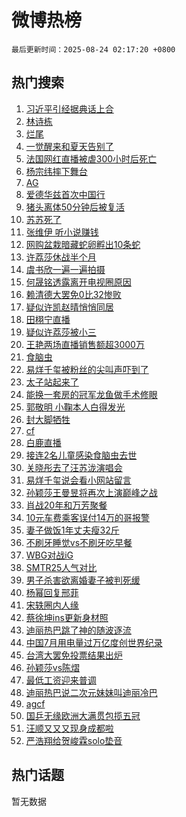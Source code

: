 # 微博热榜

`最后更新时间：2025-08-24 02:17:20 +0800`

## 热门搜索

1. [习近平引经据典话上合](https://m.weibo.cn/search?containerid=100103type%3D1%26t%3D10%26q%3D%23%E4%B9%A0%E8%BF%91%E5%B9%B3%E5%BC%95%E7%BB%8F%E6%8D%AE%E5%85%B8%E8%AF%9D%E4%B8%8A%E5%90%88%23&stream_entry_id=51&isnewpage=1&extparam=seat%3D1%26stream_entry_id%3D51%26c_type%3D51%26pos%3D0%26cate%3D10103%26dgr%3D0%26q%3D%2523%25E4%25B9%25A0%25E8%25BF%2591%25E5%25B9%25B3%25E5%25BC%2595%25E7%25BB%258F%25E6%258D%25AE%25E5%2585%25B8%25E8%25AF%259D%25E4%25B8%258A%25E5%2590%2588%2523%26filter_type%3Drealtimehot%26display_time%3D1755973039%26pre_seqid%3D17559730392240229500298)
1. [林诗栋](https://m.weibo.cn/search?containerid=100103type%3D1%26t%3D10%26q%3D%E6%9E%97%E8%AF%97%E6%A0%8B&stream_entry_id=31&isnewpage=1&extparam=seat%3D1%26flag%3D1%26c_type%3D31%26lcate%3D5001%26pos%3D0%26cate%3D5001%26q%3D%25E6%259E%2597%25E8%25AF%2597%25E6%25A0%258B%26band_rank%3D1%26stream_entry_id%3D31%26realpos%3D1%26dgr%3D0%26filter_type%3Drealtimehot%26display_time%3D1755973039%26pre_seqid%3D17559730392240229500298)
1. [烂尾](https://m.weibo.cn/search?containerid=100103type%3D1%26t%3D10%26q%3D%E7%83%82%E5%B0%BE&stream_entry_id=31&isnewpage=1&extparam=seat%3D1%26flag%3D2%26c_type%3D31%26lcate%3D5001%26pos%3D1%26cate%3D5001%26q%3D%25E7%2583%2582%25E5%25B0%25BE%26band_rank%3D2%26stream_entry_id%3D31%26realpos%3D2%26dgr%3D0%26filter_type%3Drealtimehot%26display_time%3D1755973039%26pre_seqid%3D17559730392240229500298)
1. [一觉醒来和夏天告别了](https://m.weibo.cn/search?containerid=100103type%3D1%26t%3D10%26q%3D%23%E4%B8%80%E8%A7%89%E9%86%92%E6%9D%A5%E5%92%8C%E5%A4%8F%E5%A4%A9%E5%91%8A%E5%88%AB%E4%BA%86%23&stream_entry_id=31&isnewpage=1&extparam=seat%3D1%26flag%3D0%26c_type%3D31%26lcate%3D5001%26pos%3D2%26cate%3D5001%26q%3D%2523%25E4%25B8%2580%25E8%25A7%2589%25E9%2586%2592%25E6%259D%25A5%25E5%2592%258C%25E5%25A4%258F%25E5%25A4%25A9%25E5%2591%258A%25E5%2588%25AB%25E4%25BA%2586%2523%26band_rank%3D3%26stream_entry_id%3D31%26realpos%3D3%26dgr%3D0%26filter_type%3Drealtimehot%26display_time%3D1755973039%26pre_seqid%3D17559730392240229500298)
1. [法国网红直播被虐300小时后死亡](https://m.weibo.cn/search?containerid=100103type%3D1%26t%3D10%26q%3D%E6%B3%95%E5%9B%BD%E7%BD%91%E7%BA%A2%E7%9B%B4%E6%92%AD%E8%A2%AB%E8%99%90300%E5%B0%8F%E6%97%B6%E5%90%8E%E6%AD%BB%E4%BA%A1&stream_entry_id=31&isnewpage=1&extparam=seat%3D1%26flag%3D2%26c_type%3D31%26lcate%3D5001%26pos%3D3%26cate%3D5001%26q%3D%25E6%25B3%2595%25E5%259B%25BD%25E7%25BD%2591%25E7%25BA%25A2%25E7%259B%25B4%25E6%2592%25AD%25E8%25A2%25AB%25E8%2599%2590300%25E5%25B0%258F%25E6%2597%25B6%25E5%2590%258E%25E6%25AD%25BB%25E4%25BA%25A1%26band_rank%3D4%26stream_entry_id%3D31%26realpos%3D4%26dgr%3D0%26filter_type%3Drealtimehot%26display_time%3D1755973039%26pre_seqid%3D17559730392240229500298)
1. [杨宗纬摔下舞台](https://m.weibo.cn/search?containerid=100103type%3D1%26t%3D10%26q%3D%E6%9D%A8%E5%AE%97%E7%BA%AC%E6%91%94%E4%B8%8B%E8%88%9E%E5%8F%B0&stream_entry_id=31&isnewpage=1&extparam=seat%3D1%26flag%3D2%26c_type%3D31%26lcate%3D5001%26pos%3D4%26cate%3D5001%26q%3D%25E6%259D%25A8%25E5%25AE%2597%25E7%25BA%25AC%25E6%2591%2594%25E4%25B8%258B%25E8%2588%259E%25E5%258F%25B0%26band_rank%3D5%26stream_entry_id%3D31%26realpos%3D5%26dgr%3D0%26filter_type%3Drealtimehot%26display_time%3D1755973039%26pre_seqid%3D17559730392240229500298)
1. [AG](https://m.weibo.cn/search?containerid=100103type%3D1%26t%3D10%26q%3DAG&stream_entry_id=31&isnewpage=1&extparam=seat%3D1%26flag%3D1%26c_type%3D31%26lcate%3D5001%26pos%3D5%26cate%3D5001%26q%3DAG%26band_rank%3D6%26stream_entry_id%3D31%26realpos%3D6%26dgr%3D0%26filter_type%3Drealtimehot%26display_time%3D1755973039%26pre_seqid%3D17559730392240229500298)
1. [爱德华兹首次中国行](https://m.weibo.cn/search?containerid=100103type%3D1%26t%3D10%26q%3D%23%E7%88%B1%E5%BE%B7%E5%8D%8E%E5%85%B9%E9%A6%96%E6%AC%A1%E4%B8%AD%E5%9B%BD%E8%A1%8C%23&stream_entry_id=31&isnewpage=1&extparam=seat%3D1%26c_type%3D31%26lcate%3D5001%26pos%3D6%26cate%3D5001%26q%3D%2523%25E7%2588%25B1%25E5%25BE%25B7%25E5%258D%258E%25E5%2585%25B9%25E9%25A6%2596%25E6%25AC%25A1%25E4%25B8%25AD%25E5%259B%25BD%25E8%25A1%258C%2523%26band_rank%3D7%26topic_ad%3D1%26adid%3D297674%26is_ad_pos%3D1%26dgr%3D0%26stream_entry_id%3D31%26filter_type%3Drealtimehot%26display_time%3D1755973039%26pre_seqid%3D17559730392240229500298)
1. [猪头离体50分钟后被复活](https://m.weibo.cn/search?containerid=100103type%3D1%26t%3D10%26q%3D%23%E7%8C%AA%E5%A4%B4%E7%A6%BB%E4%BD%9350%E5%88%86%E9%92%9F%E5%90%8E%E8%A2%AB%E5%A4%8D%E6%B4%BB%23&stream_entry_id=31&isnewpage=1&extparam=seat%3D1%26flag%3D0%26c_type%3D31%26lcate%3D5001%26pos%3D7%26cate%3D5001%26q%3D%2523%25E7%258C%25AA%25E5%25A4%25B4%25E7%25A6%25BB%25E4%25BD%259350%25E5%2588%2586%25E9%2592%259F%25E5%2590%258E%25E8%25A2%25AB%25E5%25A4%258D%25E6%25B4%25BB%2523%26band_rank%3D7%26stream_entry_id%3D31%26realpos%3D7%26dgr%3D0%26filter_type%3Drealtimehot%26display_time%3D1755973039%26pre_seqid%3D17559730392240229500298)
1. [苏苏死了](https://m.weibo.cn/search?containerid=100103type%3D1%26t%3D10%26q%3D%E8%8B%8F%E8%8B%8F%E6%AD%BB%E4%BA%86&stream_entry_id=31&isnewpage=1&extparam=seat%3D1%26flag%3D0%26c_type%3D31%26lcate%3D5001%26pos%3D8%26cate%3D5001%26q%3D%25E8%258B%258F%25E8%258B%258F%25E6%25AD%25BB%25E4%25BA%2586%26band_rank%3D8%26stream_entry_id%3D31%26realpos%3D8%26dgr%3D0%26filter_type%3Drealtimehot%26display_time%3D1755973039%26pre_seqid%3D17559730392240229500298)
1. [张维伊 听小说赚钱](https://m.weibo.cn/search?containerid=100103type%3D1%26t%3D10%26q%3D%E5%BC%A0%E7%BB%B4%E4%BC%8A+%E5%90%AC%E5%B0%8F%E8%AF%B4%E8%B5%9A%E9%92%B1&stream_entry_id=31&isnewpage=1&extparam=seat%3D1%26flag%3D0%26c_type%3D31%26lcate%3D5001%26pos%3D9%26cate%3D5001%26q%3D%25E5%25BC%25A0%25E7%25BB%25B4%25E4%25BC%258A%2520%25E5%2590%25AC%25E5%25B0%258F%25E8%25AF%25B4%25E8%25B5%259A%25E9%2592%25B1%26band_rank%3D9%26stream_entry_id%3D31%26realpos%3D9%26dgr%3D0%26filter_type%3Drealtimehot%26display_time%3D1755973039%26pre_seqid%3D17559730392240229500298)
1. [网购盆栽暗藏蛇卵孵出10条蛇](https://m.weibo.cn/search?containerid=100103type%3D1%26t%3D10%26q%3D%23%E7%BD%91%E8%B4%AD%E7%9B%86%E6%A0%BD%E6%9A%97%E8%97%8F%E8%9B%87%E5%8D%B5%E5%AD%B5%E5%87%BA10%E6%9D%A1%E8%9B%87%23&stream_entry_id=31&isnewpage=1&extparam=seat%3D1%26flag%3D0%26c_type%3D31%26lcate%3D5001%26pos%3D10%26cate%3D5001%26q%3D%2523%25E7%25BD%2591%25E8%25B4%25AD%25E7%259B%2586%25E6%25A0%25BD%25E6%259A%2597%25E8%2597%258F%25E8%259B%2587%25E5%258D%25B5%25E5%25AD%25B5%25E5%2587%25BA10%25E6%259D%25A1%25E8%259B%2587%2523%26band_rank%3D10%26stream_entry_id%3D31%26realpos%3D10%26dgr%3D0%26filter_type%3Drealtimehot%26display_time%3D1755973039%26pre_seqid%3D17559730392240229500298)
1. [许荔莎休战半个月](https://m.weibo.cn/search?containerid=100103type%3D1%26t%3D10%26q%3D%E8%AE%B8%E8%8D%94%E8%8E%8E%E4%BC%91%E6%88%98%E5%8D%8A%E4%B8%AA%E6%9C%88&stream_entry_id=31&isnewpage=1&extparam=seat%3D1%26flag%3D1%26c_type%3D31%26lcate%3D5001%26pos%3D11%26cate%3D5001%26q%3D%25E8%25AE%25B8%25E8%258D%2594%25E8%258E%258E%25E4%25BC%2591%25E6%2588%2598%25E5%258D%258A%25E4%25B8%25AA%25E6%259C%2588%26band_rank%3D11%26stream_entry_id%3D31%26realpos%3D11%26dgr%3D0%26filter_type%3Drealtimehot%26display_time%3D1755973039%26pre_seqid%3D17559730392240229500298)
1. [虞书欣一遍一遍拍摄](https://m.weibo.cn/search?containerid=100103type%3D1%26t%3D10%26q%3D%23%E8%99%9E%E4%B9%A6%E6%AC%A3%E4%B8%80%E9%81%8D%E4%B8%80%E9%81%8D%E6%8B%8D%E6%91%84%23&stream_entry_id=31&isnewpage=1&extparam=seat%3D1%26flag%3D2%26c_type%3D31%26lcate%3D5001%26pos%3D12%26cate%3D5001%26q%3D%2523%25E8%2599%259E%25E4%25B9%25A6%25E6%25AC%25A3%25E4%25B8%2580%25E9%2581%258D%25E4%25B8%2580%25E9%2581%258D%25E6%258B%258D%25E6%2591%2584%2523%26band_rank%3D12%26stream_entry_id%3D31%26realpos%3D12%26dgr%3D0%26filter_type%3Drealtimehot%26display_time%3D1755973039%26pre_seqid%3D17559730392240229500298)
1. [何晟铭透露离开电视圈原因](https://m.weibo.cn/search?containerid=100103type%3D1%26t%3D10%26q%3D%23%E4%BD%95%E6%99%9F%E9%93%AD%E9%80%8F%E9%9C%B2%E7%A6%BB%E5%BC%80%E7%94%B5%E8%A7%86%E5%9C%88%E5%8E%9F%E5%9B%A0%23&stream_entry_id=31&isnewpage=1&extparam=seat%3D1%26flag%3D1%26c_type%3D31%26lcate%3D5001%26pos%3D13%26cate%3D5001%26q%3D%2523%25E4%25BD%2595%25E6%2599%259F%25E9%2593%25AD%25E9%2580%258F%25E9%259C%25B2%25E7%25A6%25BB%25E5%25BC%2580%25E7%2594%25B5%25E8%25A7%2586%25E5%259C%2588%25E5%258E%259F%25E5%259B%25A0%2523%26band_rank%3D13%26stream_entry_id%3D31%26realpos%3D13%26dgr%3D0%26filter_type%3Drealtimehot%26display_time%3D1755973039%26pre_seqid%3D17559730392240229500298)
1. [赖清德大罢免0比32惨败](https://m.weibo.cn/search?containerid=100103type%3D1%26t%3D10%26q%3D%23%E8%B5%96%E6%B8%85%E5%BE%B7%E5%A4%A7%E7%BD%A2%E5%85%8D0%E6%AF%9432%E6%83%A8%E8%B4%A5%23&stream_entry_id=31&isnewpage=1&extparam=seat%3D1%26flag%3D0%26c_type%3D31%26lcate%3D5001%26pos%3D14%26cate%3D5001%26q%3D%2523%25E8%25B5%2596%25E6%25B8%2585%25E5%25BE%25B7%25E5%25A4%25A7%25E7%25BD%25A2%25E5%2585%258D0%25E6%25AF%259432%25E6%2583%25A8%25E8%25B4%25A5%2523%26band_rank%3D14%26stream_entry_id%3D31%26realpos%3D14%26dgr%3D0%26filter_type%3Drealtimehot%26display_time%3D1755973039%26pre_seqid%3D17559730392240229500298)
1. [疑似许凯赵晴悄悄同居](https://m.weibo.cn/search?containerid=100103type%3D1%26t%3D10%26q%3D%23%E7%96%91%E4%BC%BC%E8%AE%B8%E5%87%AF%E8%B5%B5%E6%99%B4%E6%82%84%E6%82%84%E5%90%8C%E5%B1%85%23&stream_entry_id=31&isnewpage=1&extparam=seat%3D1%26flag%3D2%26c_type%3D31%26lcate%3D5001%26pos%3D15%26cate%3D5001%26q%3D%2523%25E7%2596%2591%25E4%25BC%25BC%25E8%25AE%25B8%25E5%2587%25AF%25E8%25B5%25B5%25E6%2599%25B4%25E6%2582%2584%25E6%2582%2584%25E5%2590%258C%25E5%25B1%2585%2523%26band_rank%3D15%26stream_entry_id%3D31%26realpos%3D15%26dgr%3D0%26filter_type%3Drealtimehot%26display_time%3D1755973039%26pre_seqid%3D17559730392240229500298)
1. [田栩宁直播](https://m.weibo.cn/search?containerid=100103type%3D1%26t%3D10%26q%3D%23%E7%94%B0%E6%A0%A9%E5%AE%81%E7%9B%B4%E6%92%AD%23&stream_entry_id=31&isnewpage=1&extparam=seat%3D1%26flag%3D0%26c_type%3D31%26lcate%3D5001%26pos%3D16%26cate%3D5001%26q%3D%2523%25E7%2594%25B0%25E6%25A0%25A9%25E5%25AE%2581%25E7%259B%25B4%25E6%2592%25AD%2523%26band_rank%3D16%26stream_entry_id%3D31%26realpos%3D16%26dgr%3D0%26filter_type%3Drealtimehot%26display_time%3D1755973039%26pre_seqid%3D17559730392240229500298)
1. [疑似许荔莎被小三](https://m.weibo.cn/search?containerid=100103type%3D1%26t%3D10%26q%3D%23%E7%96%91%E4%BC%BC%E8%AE%B8%E8%8D%94%E8%8E%8E%E8%A2%AB%E5%B0%8F%E4%B8%89%23&stream_entry_id=31&isnewpage=1&extparam=seat%3D1%26flag%3D0%26c_type%3D31%26lcate%3D5001%26pos%3D17%26cate%3D5001%26q%3D%2523%25E7%2596%2591%25E4%25BC%25BC%25E8%25AE%25B8%25E8%258D%2594%25E8%258E%258E%25E8%25A2%25AB%25E5%25B0%258F%25E4%25B8%2589%2523%26band_rank%3D17%26stream_entry_id%3D31%26realpos%3D17%26dgr%3D0%26filter_type%3Drealtimehot%26display_time%3D1755973039%26pre_seqid%3D17559730392240229500298)
1. [王艳两场直播销售额超3000万](https://m.weibo.cn/search?containerid=100103type%3D1%26t%3D10%26q%3D%23%E7%8E%8B%E8%89%B3%E4%B8%A4%E5%9C%BA%E7%9B%B4%E6%92%AD%E9%94%80%E5%94%AE%E9%A2%9D%E8%B6%853000%E4%B8%87%23&stream_entry_id=31&isnewpage=1&extparam=seat%3D1%26flag%3D1%26c_type%3D31%26lcate%3D5001%26pos%3D18%26cate%3D5001%26q%3D%2523%25E7%258E%258B%25E8%2589%25B3%25E4%25B8%25A4%25E5%259C%25BA%25E7%259B%25B4%25E6%2592%25AD%25E9%2594%2580%25E5%2594%25AE%25E9%25A2%259D%25E8%25B6%25853000%25E4%25B8%2587%2523%26band_rank%3D18%26stream_entry_id%3D31%26realpos%3D18%26dgr%3D0%26filter_type%3Drealtimehot%26display_time%3D1755973039%26pre_seqid%3D17559730392240229500298)
1. [食脑虫](https://m.weibo.cn/search?containerid=100103type%3D1%26t%3D10%26q%3D%E9%A3%9F%E8%84%91%E8%99%AB&stream_entry_id=31&isnewpage=1&extparam=seat%3D1%26flag%3D0%26c_type%3D31%26lcate%3D5001%26pos%3D19%26cate%3D5001%26q%3D%25E9%25A3%259F%25E8%2584%2591%25E8%2599%25AB%26band_rank%3D19%26stream_entry_id%3D31%26realpos%3D19%26dgr%3D0%26filter_type%3Drealtimehot%26display_time%3D1755973039%26pre_seqid%3D17559730392240229500298)
1. [易烊千玺被粉丝的尖叫声吓到了](https://m.weibo.cn/search?containerid=100103type%3D1%26t%3D10%26q%3D%23%E6%98%93%E7%83%8A%E5%8D%83%E7%8E%BA%E8%A2%AB%E7%B2%89%E4%B8%9D%E7%9A%84%E5%B0%96%E5%8F%AB%E5%A3%B0%E5%90%93%E5%88%B0%E4%BA%86%23&stream_entry_id=31&isnewpage=1&extparam=seat%3D1%26flag%3D0%26c_type%3D31%26lcate%3D5001%26pos%3D20%26cate%3D5001%26q%3D%2523%25E6%2598%2593%25E7%2583%258A%25E5%258D%2583%25E7%258E%25BA%25E8%25A2%25AB%25E7%25B2%2589%25E4%25B8%259D%25E7%259A%2584%25E5%25B0%2596%25E5%258F%25AB%25E5%25A3%25B0%25E5%2590%2593%25E5%2588%25B0%25E4%25BA%2586%2523%26band_rank%3D20%26stream_entry_id%3D31%26realpos%3D20%26dgr%3D0%26filter_type%3Drealtimehot%26display_time%3D1755973039%26pre_seqid%3D17559730392240229500298)
1. [太子站起来了](https://m.weibo.cn/search?containerid=100103type%3D1%26t%3D10%26q%3D%23%E5%A4%AA%E5%AD%90%E7%AB%99%E8%B5%B7%E6%9D%A5%E4%BA%86%23&stream_entry_id=31&isnewpage=1&extparam=seat%3D1%26flag%3D1%26c_type%3D31%26lcate%3D5001%26pos%3D21%26cate%3D5001%26q%3D%2523%25E5%25A4%25AA%25E5%25AD%2590%25E7%25AB%2599%25E8%25B5%25B7%25E6%259D%25A5%25E4%25BA%2586%2523%26band_rank%3D21%26stream_entry_id%3D31%26realpos%3D21%26dgr%3D0%26filter_type%3Drealtimehot%26display_time%3D1755973039%26pre_seqid%3D17559730392240229500298)
1. [能换一套房的冠军龙鱼做手术修眼](https://m.weibo.cn/search?containerid=100103type%3D1%26t%3D10%26q%3D%23%E8%83%BD%E6%8D%A2%E4%B8%80%E5%A5%97%E6%88%BF%E7%9A%84%E5%86%A0%E5%86%9B%E9%BE%99%E9%B1%BC%E5%81%9A%E6%89%8B%E6%9C%AF%E4%BF%AE%E7%9C%BC%23&stream_entry_id=31&isnewpage=1&extparam=seat%3D1%26flag%3D0%26c_type%3D31%26lcate%3D5001%26pos%3D22%26cate%3D5001%26q%3D%2523%25E8%2583%25BD%25E6%258D%25A2%25E4%25B8%2580%25E5%25A5%2597%25E6%2588%25BF%25E7%259A%2584%25E5%2586%25A0%25E5%2586%259B%25E9%25BE%2599%25E9%25B1%25BC%25E5%2581%259A%25E6%2589%258B%25E6%259C%25AF%25E4%25BF%25AE%25E7%259C%25BC%2523%26band_rank%3D22%26stream_entry_id%3D31%26realpos%3D22%26dgr%3D0%26filter_type%3Drealtimehot%26display_time%3D1755973039%26pre_seqid%3D17559730392240229500298)
1. [郭敬明 小鞠本人白得发光](https://m.weibo.cn/search?containerid=100103type%3D1%26t%3D10%26q%3D%E9%83%AD%E6%95%AC%E6%98%8E+%E5%B0%8F%E9%9E%A0%E6%9C%AC%E4%BA%BA%E7%99%BD%E5%BE%97%E5%8F%91%E5%85%89&stream_entry_id=31&isnewpage=1&extparam=seat%3D1%26flag%3D0%26c_type%3D31%26lcate%3D5001%26pos%3D23%26cate%3D5001%26q%3D%25E9%2583%25AD%25E6%2595%25AC%25E6%2598%258E%2520%25E5%25B0%258F%25E9%259E%25A0%25E6%259C%25AC%25E4%25BA%25BA%25E7%2599%25BD%25E5%25BE%2597%25E5%258F%2591%25E5%2585%2589%26band_rank%3D23%26stream_entry_id%3D31%26realpos%3D23%26dgr%3D0%26filter_type%3Drealtimehot%26display_time%3D1755973039%26pre_seqid%3D17559730392240229500298)
1. [封大脚牺牲](https://m.weibo.cn/search?containerid=100103type%3D1%26t%3D10%26q%3D%23%E5%B0%81%E5%A4%A7%E8%84%9A%E7%89%BA%E7%89%B2%23&stream_entry_id=31&isnewpage=1&extparam=seat%3D1%26flag%3D0%26c_type%3D31%26lcate%3D5001%26pos%3D24%26cate%3D5001%26q%3D%2523%25E5%25B0%2581%25E5%25A4%25A7%25E8%2584%259A%25E7%2589%25BA%25E7%2589%25B2%2523%26band_rank%3D24%26stream_entry_id%3D31%26realpos%3D24%26dgr%3D0%26filter_type%3Drealtimehot%26display_time%3D1755973039%26pre_seqid%3D17559730392240229500298)
1. [cf](https://m.weibo.cn/search?containerid=100103type%3D1%26t%3D10%26q%3Dcf&stream_entry_id=31&isnewpage=1&extparam=seat%3D1%26flag%3D1%26c_type%3D31%26lcate%3D5001%26pos%3D25%26cate%3D5001%26q%3Dcf%26band_rank%3D25%26stream_entry_id%3D31%26realpos%3D25%26dgr%3D0%26filter_type%3Drealtimehot%26display_time%3D1755973039%26pre_seqid%3D17559730392240229500298)
1. [白鹿直播](https://m.weibo.cn/search?containerid=100103type%3D1%26t%3D10%26q%3D%E7%99%BD%E9%B9%BF%E7%9B%B4%E6%92%AD&stream_entry_id=31&isnewpage=1&extparam=seat%3D1%26flag%3D0%26c_type%3D31%26lcate%3D5001%26pos%3D26%26cate%3D5001%26q%3D%25E7%2599%25BD%25E9%25B9%25BF%25E7%259B%25B4%25E6%2592%25AD%26band_rank%3D26%26stream_entry_id%3D31%26realpos%3D26%26dgr%3D0%26filter_type%3Drealtimehot%26display_time%3D1755973039%26pre_seqid%3D17559730392240229500298)
1. [接连2名儿童感染食脑虫去世](https://m.weibo.cn/search?containerid=100103type%3D1%26t%3D10%26q%3D%23%E6%8E%A5%E8%BF%9E2%E5%90%8D%E5%84%BF%E7%AB%A5%E6%84%9F%E6%9F%93%E9%A3%9F%E8%84%91%E8%99%AB%E5%8E%BB%E4%B8%96%23&stream_entry_id=31&isnewpage=1&extparam=seat%3D1%26flag%3D0%26c_type%3D31%26lcate%3D5001%26pos%3D27%26cate%3D5001%26q%3D%2523%25E6%258E%25A5%25E8%25BF%259E2%25E5%2590%258D%25E5%2584%25BF%25E7%25AB%25A5%25E6%2584%259F%25E6%259F%2593%25E9%25A3%259F%25E8%2584%2591%25E8%2599%25AB%25E5%258E%25BB%25E4%25B8%2596%2523%26band_rank%3D27%26stream_entry_id%3D31%26realpos%3D27%26dgr%3D0%26filter_type%3Drealtimehot%26display_time%3D1755973039%26pre_seqid%3D17559730392240229500298)
1. [关晓彤去了汪苏泷演唱会](https://m.weibo.cn/search?containerid=100103type%3D1%26t%3D10%26q%3D%23%E5%85%B3%E6%99%93%E5%BD%A4%E5%8E%BB%E4%BA%86%E6%B1%AA%E8%8B%8F%E6%B3%B7%E6%BC%94%E5%94%B1%E4%BC%9A%23&stream_entry_id=31&isnewpage=1&extparam=seat%3D1%26flag%3D0%26c_type%3D31%26lcate%3D5001%26pos%3D28%26cate%3D5001%26q%3D%2523%25E5%2585%25B3%25E6%2599%2593%25E5%25BD%25A4%25E5%258E%25BB%25E4%25BA%2586%25E6%25B1%25AA%25E8%258B%258F%25E6%25B3%25B7%25E6%25BC%2594%25E5%2594%25B1%25E4%25BC%259A%2523%26band_rank%3D28%26stream_entry_id%3D31%26realpos%3D28%26dgr%3D0%26filter_type%3Drealtimehot%26display_time%3D1755973039%26pre_seqid%3D17559730392240229500298)
1. [易烊千玺说会看小网站留言](https://m.weibo.cn/search?containerid=100103type%3D1%26t%3D10%26q%3D%23%E6%98%93%E7%83%8A%E5%8D%83%E7%8E%BA%E8%AF%B4%E4%BC%9A%E7%9C%8B%E5%B0%8F%E7%BD%91%E7%AB%99%E7%95%99%E8%A8%80%23&stream_entry_id=31&isnewpage=1&extparam=seat%3D1%26flag%3D0%26c_type%3D31%26lcate%3D5001%26pos%3D29%26cate%3D5001%26q%3D%2523%25E6%2598%2593%25E7%2583%258A%25E5%258D%2583%25E7%258E%25BA%25E8%25AF%25B4%25E4%25BC%259A%25E7%259C%258B%25E5%25B0%258F%25E7%25BD%2591%25E7%25AB%2599%25E7%2595%2599%25E8%25A8%2580%2523%26band_rank%3D29%26stream_entry_id%3D31%26realpos%3D29%26dgr%3D0%26filter_type%3Drealtimehot%26display_time%3D1755973039%26pre_seqid%3D17559730392240229500298)
1. [孙颖莎王曼昱将再次上演巅峰之战](https://m.weibo.cn/search?containerid=100103type%3D1%26t%3D10%26q%3D%23%E5%AD%99%E9%A2%96%E8%8E%8E%E7%8E%8B%E6%9B%BC%E6%98%B1%E5%B0%86%E5%86%8D%E6%AC%A1%E4%B8%8A%E6%BC%94%E5%B7%85%E5%B3%B0%E4%B9%8B%E6%88%98%23&stream_entry_id=31&isnewpage=1&extparam=seat%3D1%26flag%3D1%26c_type%3D31%26lcate%3D5001%26pos%3D30%26cate%3D5001%26q%3D%2523%25E5%25AD%2599%25E9%25A2%2596%25E8%258E%258E%25E7%258E%258B%25E6%259B%25BC%25E6%2598%25B1%25E5%25B0%2586%25E5%2586%258D%25E6%25AC%25A1%25E4%25B8%258A%25E6%25BC%2594%25E5%25B7%2585%25E5%25B3%25B0%25E4%25B9%258B%25E6%2588%2598%2523%26band_rank%3D30%26stream_entry_id%3D31%26realpos%3D30%26dgr%3D0%26filter_type%3Drealtimehot%26display_time%3D1755973039%26pre_seqid%3D17559730392240229500298)
1. [肖战20年和万芳聚餐](https://m.weibo.cn/search?containerid=100103type%3D1%26t%3D10%26q%3D%E8%82%96%E6%88%9820%E5%B9%B4%E5%92%8C%E4%B8%87%E8%8A%B3%E8%81%9A%E9%A4%90&stream_entry_id=31&isnewpage=1&extparam=seat%3D1%26flag%3D0%26c_type%3D31%26lcate%3D5001%26pos%3D31%26cate%3D5001%26q%3D%25E8%2582%2596%25E6%2588%259820%25E5%25B9%25B4%25E5%2592%258C%25E4%25B8%2587%25E8%258A%25B3%25E8%2581%259A%25E9%25A4%2590%26band_rank%3D31%26stream_entry_id%3D31%26realpos%3D31%26dgr%3D0%26filter_type%3Drealtimehot%26display_time%3D1755973039%26pre_seqid%3D17559730392240229500298)
1. [10元车费乘客误付14万的哥报警](https://m.weibo.cn/search?containerid=100103type%3D1%26t%3D10%26q%3D%2310%E5%85%83%E8%BD%A6%E8%B4%B9%E4%B9%98%E5%AE%A2%E8%AF%AF%E4%BB%9814%E4%B8%87%E7%9A%84%E5%93%A5%E6%8A%A5%E8%AD%A6%23&stream_entry_id=31&isnewpage=1&extparam=seat%3D1%26flag%3D0%26c_type%3D31%26lcate%3D5001%26pos%3D32%26cate%3D5001%26q%3D%252310%25E5%2585%2583%25E8%25BD%25A6%25E8%25B4%25B9%25E4%25B9%2598%25E5%25AE%25A2%25E8%25AF%25AF%25E4%25BB%259814%25E4%25B8%2587%25E7%259A%2584%25E5%2593%25A5%25E6%258A%25A5%25E8%25AD%25A6%2523%26band_rank%3D32%26stream_entry_id%3D31%26realpos%3D32%26dgr%3D0%26filter_type%3Drealtimehot%26display_time%3D1755973039%26pre_seqid%3D17559730392240229500298)
1. [妻子做饭1年丈夫瘦32斤](https://m.weibo.cn/search?containerid=100103type%3D1%26t%3D10%26q%3D%23%E5%A6%BB%E5%AD%90%E5%81%9A%E9%A5%AD1%E5%B9%B4%E4%B8%88%E5%A4%AB%E7%98%A632%E6%96%A4%23&stream_entry_id=31&isnewpage=1&extparam=seat%3D1%26flag%3D0%26c_type%3D31%26lcate%3D5001%26pos%3D33%26cate%3D5001%26q%3D%2523%25E5%25A6%25BB%25E5%25AD%2590%25E5%2581%259A%25E9%25A5%25AD1%25E5%25B9%25B4%25E4%25B8%2588%25E5%25A4%25AB%25E7%2598%25A632%25E6%2596%25A4%2523%26band_rank%3D33%26stream_entry_id%3D31%26realpos%3D33%26dgr%3D0%26filter_type%3Drealtimehot%26display_time%3D1755973039%26pre_seqid%3D17559730392240229500298)
1. [不刷牙睡觉vs不刷牙吃早餐](https://m.weibo.cn/search?containerid=100103type%3D1%26t%3D10%26q%3D%23%E4%B8%8D%E5%88%B7%E7%89%99%E7%9D%A1%E8%A7%89vs%E4%B8%8D%E5%88%B7%E7%89%99%E5%90%83%E6%97%A9%E9%A4%90%23&stream_entry_id=31&isnewpage=1&extparam=seat%3D1%26flag%3D0%26c_type%3D31%26lcate%3D5001%26pos%3D34%26cate%3D5001%26q%3D%2523%25E4%25B8%258D%25E5%2588%25B7%25E7%2589%2599%25E7%259D%25A1%25E8%25A7%2589vs%25E4%25B8%258D%25E5%2588%25B7%25E7%2589%2599%25E5%2590%2583%25E6%2597%25A9%25E9%25A4%2590%2523%26band_rank%3D34%26stream_entry_id%3D31%26realpos%3D34%26dgr%3D0%26filter_type%3Drealtimehot%26display_time%3D1755973039%26pre_seqid%3D17559730392240229500298)
1. [WBG对战iG](https://m.weibo.cn/search?containerid=100103type%3D1%26t%3D10%26q%3D%23WBG%E5%AF%B9%E6%88%98iG%23&stream_entry_id=31&isnewpage=1&extparam=seat%3D1%26flag%3D0%26c_type%3D31%26lcate%3D5001%26pos%3D35%26cate%3D5001%26q%3D%2523WBG%25E5%25AF%25B9%25E6%2588%2598iG%2523%26band_rank%3D35%26stream_entry_id%3D31%26realpos%3D35%26dgr%3D0%26filter_type%3Drealtimehot%26display_time%3D1755973039%26pre_seqid%3D17559730392240229500298)
1. [SMTR25人气对比](https://m.weibo.cn/search?containerid=100103type%3D1%26t%3D10%26q%3DSMTR25%E4%BA%BA%E6%B0%94%E5%AF%B9%E6%AF%94&stream_entry_id=31&isnewpage=1&extparam=seat%3D1%26flag%3D1%26c_type%3D31%26lcate%3D5001%26pos%3D36%26cate%3D5001%26q%3DSMTR25%25E4%25BA%25BA%25E6%25B0%2594%25E5%25AF%25B9%25E6%25AF%2594%26band_rank%3D36%26stream_entry_id%3D31%26realpos%3D36%26dgr%3D0%26filter_type%3Drealtimehot%26display_time%3D1755973039%26pre_seqid%3D17559730392240229500298)
1. [男子杀害欲离婚妻子被判死缓](https://m.weibo.cn/search?containerid=100103type%3D1%26t%3D10%26q%3D%23%E7%94%B7%E5%AD%90%E6%9D%80%E5%AE%B3%E6%AC%B2%E7%A6%BB%E5%A9%9A%E5%A6%BB%E5%AD%90%E8%A2%AB%E5%88%A4%E6%AD%BB%E7%BC%93%23&stream_entry_id=31&isnewpage=1&extparam=seat%3D1%26flag%3D0%26c_type%3D31%26lcate%3D5001%26pos%3D37%26cate%3D5001%26q%3D%2523%25E7%2594%25B7%25E5%25AD%2590%25E6%259D%2580%25E5%25AE%25B3%25E6%25AC%25B2%25E7%25A6%25BB%25E5%25A9%259A%25E5%25A6%25BB%25E5%25AD%2590%25E8%25A2%25AB%25E5%2588%25A4%25E6%25AD%25BB%25E7%25BC%2593%2523%26band_rank%3D37%26stream_entry_id%3D31%26realpos%3D37%26dgr%3D0%26filter_type%3Drealtimehot%26display_time%3D1755973039%26pre_seqid%3D17559730392240229500298)
1. [杨幂回复邢菲](https://m.weibo.cn/search?containerid=100103type%3D1%26t%3D10%26q%3D%23%E6%9D%A8%E5%B9%82%E5%9B%9E%E5%A4%8D%E9%82%A2%E8%8F%B2%23&stream_entry_id=31&isnewpage=1&extparam=seat%3D1%26flag%3D0%26c_type%3D31%26lcate%3D5001%26pos%3D38%26cate%3D5001%26q%3D%2523%25E6%259D%25A8%25E5%25B9%2582%25E5%259B%259E%25E5%25A4%258D%25E9%2582%25A2%25E8%258F%25B2%2523%26band_rank%3D38%26stream_entry_id%3D31%26realpos%3D38%26dgr%3D0%26filter_type%3Drealtimehot%26display_time%3D1755973039%26pre_seqid%3D17559730392240229500298)
1. [宋轶圈内人缘](https://m.weibo.cn/search?containerid=100103type%3D1%26t%3D10%26q%3D%E5%AE%8B%E8%BD%B6%E5%9C%88%E5%86%85%E4%BA%BA%E7%BC%98&stream_entry_id=31&isnewpage=1&extparam=seat%3D1%26flag%3D0%26c_type%3D31%26lcate%3D5001%26pos%3D39%26cate%3D5001%26q%3D%25E5%25AE%258B%25E8%25BD%25B6%25E5%259C%2588%25E5%2586%2585%25E4%25BA%25BA%25E7%25BC%2598%26band_rank%3D39%26stream_entry_id%3D31%26realpos%3D39%26dgr%3D0%26filter_type%3Drealtimehot%26display_time%3D1755973039%26pre_seqid%3D17559730392240229500298)
1. [蔡徐坤ins更新身材照](https://m.weibo.cn/search?containerid=100103type%3D1%26t%3D10%26q%3D%E8%94%A1%E5%BE%90%E5%9D%A4ins%E6%9B%B4%E6%96%B0%E8%BA%AB%E6%9D%90%E7%85%A7&stream_entry_id=31&isnewpage=1&extparam=seat%3D1%26flag%3D0%26c_type%3D31%26lcate%3D5001%26pos%3D40%26cate%3D5001%26q%3D%25E8%2594%25A1%25E5%25BE%2590%25E5%259D%25A4ins%25E6%259B%25B4%25E6%2596%25B0%25E8%25BA%25AB%25E6%259D%2590%25E7%2585%25A7%26band_rank%3D40%26stream_entry_id%3D31%26realpos%3D40%26dgr%3D0%26filter_type%3Drealtimehot%26display_time%3D1755973039%26pre_seqid%3D17559730392240229500298)
1. [迪丽热巴跳了神的随波逐流](https://m.weibo.cn/search?containerid=100103type%3D1%26t%3D10%26q%3D%E8%BF%AA%E4%B8%BD%E7%83%AD%E5%B7%B4%E8%B7%B3%E4%BA%86%E7%A5%9E%E7%9A%84%E9%9A%8F%E6%B3%A2%E9%80%90%E6%B5%81&stream_entry_id=31&isnewpage=1&extparam=seat%3D1%26flag%3D0%26c_type%3D31%26lcate%3D5001%26pos%3D41%26cate%3D5001%26q%3D%25E8%25BF%25AA%25E4%25B8%25BD%25E7%2583%25AD%25E5%25B7%25B4%25E8%25B7%25B3%25E4%25BA%2586%25E7%25A5%259E%25E7%259A%2584%25E9%259A%258F%25E6%25B3%25A2%25E9%2580%2590%25E6%25B5%2581%26band_rank%3D41%26stream_entry_id%3D31%26realpos%3D41%26dgr%3D0%26filter_type%3Drealtimehot%26display_time%3D1755973039%26pre_seqid%3D17559730392240229500298)
1. [中国7月用电量过万亿度创世界纪录](https://m.weibo.cn/search?containerid=100103type%3D1%26t%3D10%26q%3D%23%E4%B8%AD%E5%9B%BD7%E6%9C%88%E7%94%A8%E7%94%B5%E9%87%8F%E8%BF%87%E4%B8%87%E4%BA%BF%E5%BA%A6%E5%88%9B%E4%B8%96%E7%95%8C%E7%BA%AA%E5%BD%95%23&stream_entry_id=31&isnewpage=1&extparam=seat%3D1%26flag%3D0%26c_type%3D31%26lcate%3D5001%26pos%3D42%26cate%3D5001%26q%3D%2523%25E4%25B8%25AD%25E5%259B%25BD7%25E6%259C%2588%25E7%2594%25A8%25E7%2594%25B5%25E9%2587%258F%25E8%25BF%2587%25E4%25B8%2587%25E4%25BA%25BF%25E5%25BA%25A6%25E5%2588%259B%25E4%25B8%2596%25E7%2595%258C%25E7%25BA%25AA%25E5%25BD%2595%2523%26band_rank%3D42%26stream_entry_id%3D31%26realpos%3D42%26dgr%3D0%26filter_type%3Drealtimehot%26display_time%3D1755973039%26pre_seqid%3D17559730392240229500298)
1. [台湾大罢免投票结果出炉](https://m.weibo.cn/search?containerid=100103type%3D1%26t%3D10%26q%3D%23%E5%8F%B0%E6%B9%BE%E5%A4%A7%E7%BD%A2%E5%85%8D%E6%8A%95%E7%A5%A8%E7%BB%93%E6%9E%9C%E5%87%BA%E7%82%89%23&stream_entry_id=31&isnewpage=1&extparam=seat%3D1%26flag%3D0%26c_type%3D31%26lcate%3D5001%26pos%3D43%26cate%3D5001%26q%3D%2523%25E5%258F%25B0%25E6%25B9%25BE%25E5%25A4%25A7%25E7%25BD%25A2%25E5%2585%258D%25E6%258A%2595%25E7%25A5%25A8%25E7%25BB%2593%25E6%259E%259C%25E5%2587%25BA%25E7%2582%2589%2523%26band_rank%3D43%26stream_entry_id%3D31%26realpos%3D43%26dgr%3D0%26filter_type%3Drealtimehot%26display_time%3D1755973039%26pre_seqid%3D17559730392240229500298)
1. [孙颖莎vs陈熠](https://m.weibo.cn/search?containerid=100103type%3D1%26t%3D10%26q%3D%E5%AD%99%E9%A2%96%E8%8E%8Evs%E9%99%88%E7%86%A0&stream_entry_id=31&isnewpage=1&extparam=seat%3D1%26flag%3D0%26c_type%3D31%26lcate%3D5001%26pos%3D44%26cate%3D5001%26q%3D%25E5%25AD%2599%25E9%25A2%2596%25E8%258E%258Evs%25E9%2599%2588%25E7%2586%25A0%26band_rank%3D44%26stream_entry_id%3D31%26realpos%3D44%26dgr%3D0%26filter_type%3Drealtimehot%26display_time%3D1755973039%26pre_seqid%3D17559730392240229500298)
1. [最低工资迎来普调](https://m.weibo.cn/search?containerid=100103type%3D1%26t%3D10%26q%3D%23%E6%9C%80%E4%BD%8E%E5%B7%A5%E8%B5%84%E8%BF%8E%E6%9D%A5%E6%99%AE%E8%B0%83%23&stream_entry_id=31&isnewpage=1&extparam=seat%3D1%26flag%3D0%26c_type%3D31%26lcate%3D5001%26pos%3D45%26cate%3D5001%26q%3D%2523%25E6%259C%2580%25E4%25BD%258E%25E5%25B7%25A5%25E8%25B5%2584%25E8%25BF%258E%25E6%259D%25A5%25E6%2599%25AE%25E8%25B0%2583%2523%26band_rank%3D45%26stream_entry_id%3D31%26realpos%3D45%26dgr%3D0%26filter_type%3Drealtimehot%26display_time%3D1755973039%26pre_seqid%3D17559730392240229500298)
1. [迪丽热巴说二次元妹妹叫迪丽冷巴](https://m.weibo.cn/search?containerid=100103type%3D1%26t%3D10%26q%3D%23%E8%BF%AA%E4%B8%BD%E7%83%AD%E5%B7%B4%E8%AF%B4%E4%BA%8C%E6%AC%A1%E5%85%83%E5%A6%B9%E5%A6%B9%E5%8F%AB%E8%BF%AA%E4%B8%BD%E5%86%B7%E5%B7%B4%23&stream_entry_id=31&isnewpage=1&extparam=seat%3D1%26flag%3D1%26c_type%3D31%26lcate%3D5001%26pos%3D46%26cate%3D5001%26q%3D%2523%25E8%25BF%25AA%25E4%25B8%25BD%25E7%2583%25AD%25E5%25B7%25B4%25E8%25AF%25B4%25E4%25BA%258C%25E6%25AC%25A1%25E5%2585%2583%25E5%25A6%25B9%25E5%25A6%25B9%25E5%258F%25AB%25E8%25BF%25AA%25E4%25B8%25BD%25E5%2586%25B7%25E5%25B7%25B4%2523%26band_rank%3D46%26stream_entry_id%3D31%26realpos%3D46%26dgr%3D0%26filter_type%3Drealtimehot%26display_time%3D1755973039%26pre_seqid%3D17559730392240229500298)
1. [agcf](https://m.weibo.cn/search?containerid=100103type%3D1%26t%3D10%26q%3Dagcf&stream_entry_id=31&isnewpage=1&extparam=seat%3D1%26flag%3D1%26c_type%3D31%26lcate%3D5001%26pos%3D47%26cate%3D5001%26q%3Dagcf%26band_rank%3D47%26stream_entry_id%3D31%26realpos%3D47%26dgr%3D0%26filter_type%3Drealtimehot%26display_time%3D1755973039%26pre_seqid%3D17559730392240229500298)
1. [国乒无缘欧洲大满贯包揽五冠](https://m.weibo.cn/search?containerid=100103type%3D1%26t%3D10%26q%3D%23%E5%9B%BD%E4%B9%92%E6%97%A0%E7%BC%98%E6%AC%A7%E6%B4%B2%E5%A4%A7%E6%BB%A1%E8%B4%AF%E5%8C%85%E6%8F%BD%E4%BA%94%E5%86%A0%23&stream_entry_id=31&isnewpage=1&extparam=seat%3D1%26flag%3D0%26c_type%3D31%26lcate%3D5001%26pos%3D48%26cate%3D5001%26q%3D%2523%25E5%259B%25BD%25E4%25B9%2592%25E6%2597%25A0%25E7%25BC%2598%25E6%25AC%25A7%25E6%25B4%25B2%25E5%25A4%25A7%25E6%25BB%25A1%25E8%25B4%25AF%25E5%258C%2585%25E6%258F%25BD%25E4%25BA%2594%25E5%2586%25A0%2523%26band_rank%3D48%26stream_entry_id%3D31%26realpos%3D48%26dgr%3D0%26filter_type%3Drealtimehot%26display_time%3D1755973039%26pre_seqid%3D17559730392240229500298)
1. [汪顺又又又现身成都啦](https://m.weibo.cn/search?containerid=100103type%3D1%26t%3D10%26q%3D%23%E6%B1%AA%E9%A1%BA%E5%8F%88%E5%8F%88%E5%8F%88%E7%8E%B0%E8%BA%AB%E6%88%90%E9%83%BD%E5%95%A6%23&stream_entry_id=31&isnewpage=1&extparam=seat%3D1%26flag%3D0%26c_type%3D31%26lcate%3D5001%26pos%3D49%26cate%3D5001%26q%3D%2523%25E6%25B1%25AA%25E9%25A1%25BA%25E5%258F%2588%25E5%258F%2588%25E5%258F%2588%25E7%258E%25B0%25E8%25BA%25AB%25E6%2588%2590%25E9%2583%25BD%25E5%2595%25A6%2523%26band_rank%3D49%26stream_entry_id%3D31%26realpos%3D49%26dgr%3D0%26filter_type%3Drealtimehot%26display_time%3D1755973039%26pre_seqid%3D17559730392240229500298)
1. [严浩翔给贺峻霖solo垫音](https://m.weibo.cn/search?containerid=100103type%3D1%26t%3D10%26q%3D%23%E4%B8%A5%E6%B5%A9%E7%BF%94%E7%BB%99%E8%B4%BA%E5%B3%BB%E9%9C%96solo%E5%9E%AB%E9%9F%B3%23&stream_entry_id=31&isnewpage=1&extparam=seat%3D1%26flag%3D0%26c_type%3D31%26lcate%3D5001%26pos%3D50%26cate%3D5001%26q%3D%2523%25E4%25B8%25A5%25E6%25B5%25A9%25E7%25BF%2594%25E7%25BB%2599%25E8%25B4%25BA%25E5%25B3%25BB%25E9%259C%2596solo%25E5%259E%25AB%25E9%259F%25B3%2523%26band_rank%3D50%26stream_entry_id%3D31%26realpos%3D50%26dgr%3D0%26filter_type%3Drealtimehot%26display_time%3D1755973039%26pre_seqid%3D17559730392240229500298)

## 热门话题

暂无数据
